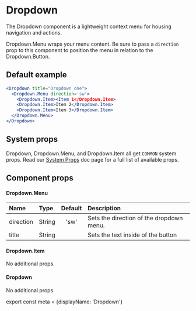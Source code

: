 
# Dropdown

The Dropdown component is a lightweight context menu for housing navigation and actions.

Dropdown.Menu wraps your menu content. Be sure to pass a `direction` prop to this component to position the menu in relation to the Dropdown.Button.

## Default example
```.jsx
<Dropdown title="Dropdown one">
  <Dropdown.Menu direction='sw'>
    <Dropdown.Item><Item 1</Dropdown.Item>
    <Dropdown.Item>Item 2</Dropdown.Item>
    <Dropdown.Item>Item 3</Dropdown.Item>
  </Dropdown.Menu>
</Dropdown>
```

## System props

Dropdown, Dropdown.Menu, and Dropdown.Item all get `COMMON` system props. Read our [System Props](/components/docs/system-props) doc page for a full list of available props.

## Component props

#### Dropdown.Menu
| Name | Type | Default | Description |
| :- | :- | :-: | :- |
| direction | String | 'sw' | Sets the direction of the dropdown menu. |
| title | String | | Sets the text inside of the button |

#### Dropdown.Item
No additional props.

#### Dropdown
No additional props.


export const meta = {displayName: 'Dropdown'}
